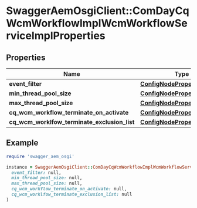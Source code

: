 # SwaggerAemOsgiClient::ComDayCqWcmWorkflowImplWcmWorkflowServiceImplProperties

## Properties

| Name | Type | Description | Notes |
| ---- | ---- | ----------- | ----- |
| **event_filter** | [**ConfigNodePropertyString**](ConfigNodePropertyString.md) |  | [optional] |
| **min_thread_pool_size** | [**ConfigNodePropertyInteger**](ConfigNodePropertyInteger.md) |  | [optional] |
| **max_thread_pool_size** | [**ConfigNodePropertyInteger**](ConfigNodePropertyInteger.md) |  | [optional] |
| **cq_wcm_workflow_terminate_on_activate** | [**ConfigNodePropertyBoolean**](ConfigNodePropertyBoolean.md) |  | [optional] |
| **cq_wcm_worklfow_terminate_exclusion_list** | [**ConfigNodePropertyArray**](ConfigNodePropertyArray.md) |  | [optional] |

## Example

```ruby
require 'swagger_aem_osgi'

instance = SwaggerAemOsgiClient::ComDayCqWcmWorkflowImplWcmWorkflowServiceImplProperties.new(
  event_filter: null,
  min_thread_pool_size: null,
  max_thread_pool_size: null,
  cq_wcm_workflow_terminate_on_activate: null,
  cq_wcm_worklfow_terminate_exclusion_list: null
)
```

